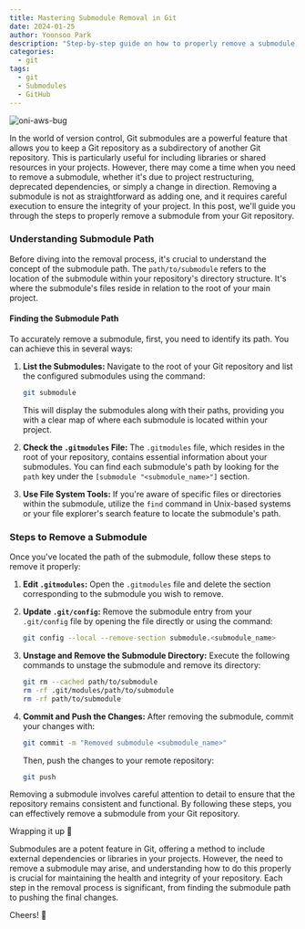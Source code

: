 ```yaml
---
title: Mastering Submodule Removal in Git
date: 2024-01-25
author: Yoonsoo Park
description: "Step-by-step guide on how to properly remove a submodule from your Git repository, including finding the submodule's path."
categories:
  - git
tags:
  - git
  - Submodules
  - GitHub
---
```


![oni-aws-bug](images/oni-aws-bug.webp)

In the world of version control, Git submodules are a powerful feature that allows you to keep a Git repository as a subdirectory of another Git repository. This is particularly useful for including libraries or shared resources in your projects. However, there may come a time when you need to remove a submodule, whether it's due to project restructuring, deprecated dependencies, or simply a change in direction. Removing a submodule is not as straightforward as adding one, and it requires careful execution to ensure the integrity of your project. In this post, we'll guide you through the steps to properly remove a submodule from your Git repository.

### Understanding Submodule Path

Before diving into the removal process, it's crucial to understand the concept of the submodule path. The `path/to/submodule` refers to the location of the submodule within your repository's directory structure. It's where the submodule's files reside in relation to the root of your main project.

#### Finding the Submodule Path

To accurately remove a submodule, first, you need to identify its path. You can achieve this in several ways:

1. **List the Submodules:**
   Navigate to the root of your Git repository and list the configured submodules using the command:

   ```bash
   git submodule
   ```

   This will display the submodules along with their paths, providing you with a clear map of where each submodule is located within your project.

2. **Check the `.gitmodules` File:**
   The `.gitmodules` file, which resides in the root of your repository, contains essential information about your submodules. You can find each submodule's path by looking for the `path` key under the `[submodule "<submodule_name>"]` section.

3. **Use File System Tools:**
   If you're aware of specific files or directories within the submodule, utilize the `find` command in Unix-based systems or your file explorer's search feature to locate the submodule's path.

### Steps to Remove a Submodule

Once you've located the path of the submodule, follow these steps to remove it properly:

1. **Edit `.gitmodules`:**
   Open the `.gitmodules` file and delete the section corresponding to the submodule you wish to remove.

2. **Update `.git/config`:**
   Remove the submodule entry from your `.git/config` file by opening the file directly or using the command:

   ```bash
   git config --local --remove-section submodule.<submodule_name>
   ```

3. **Unstage and Remove the Submodule Directory:**
   Execute the following commands to unstage the submodule and remove its directory:

   ```bash
   git rm --cached path/to/submodule
   rm -rf .git/modules/path/to/submodule
   rm -rf path/to/submodule
   ```

4. **Commit and Push the Changes:**
   After removing the submodule, commit your changes with:
   ```bash
   git commit -m "Removed submodule <submodule_name>"
   ```
   Then, push the changes to your remote repository:
   ```bash
   git push
   ```

Removing a submodule involves careful attention to detail to ensure that the repository remains consistent and functional. By following these steps, you can effectively remove a submodule from your Git repository.

Wrapping it up 👏

Submodules are a potent feature in Git, offering a method to include external dependencies or libraries in your projects. However, the need to remove a submodule may arise, and understanding how to do this properly is crucial for maintaining the health and integrity of your repository. Each step in the removal process is significant, from finding the submodule path to pushing the final changes.

Cheers! 🍺
